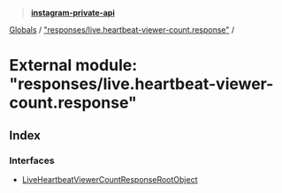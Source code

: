 > **[instagram-private-api](../README.md)**

[Globals](../globals.md) / ["responses/live.heartbeat-viewer-count.response"](_responses_live_heartbeat_viewer_count_response_.md) /

# External module: "responses/live.heartbeat-viewer-count.response"

## Index

### Interfaces

* [LiveHeartbeatViewerCountResponseRootObject](../interfaces/_responses_live_heartbeat_viewer_count_response_.liveheartbeatviewercountresponserootobject.md)